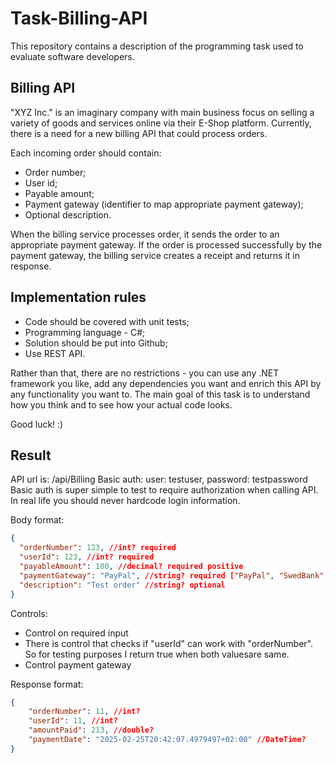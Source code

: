 ﻿# Task-Billing-API
This repository contains a description of the programming task used to evaluate software developers.

## Billing API

"XYZ Inc." is an imaginary company with main business focus on selling a variety of goods and services online via their E-Shop platform. 
Currently, there is a need for a new billing API that could process orders.

Each incoming order should contain:
*   Order number;
*	User id;
*	Payable amount;
*	Payment gateway (identifier to map appropriate payment gateway);
*	Optional description.

When the billing service processes order, it sends the order to an appropriate payment gateway. If the order is processed successfully by the payment gateway, the billing service creates a receipt and returns it in response.

## Implementation rules

* Code should be covered with unit tests;
* Programming language - C#;
* Solution should be put into Github;
* Use REST API.

Rather than that, there are no restrictions - you can use any .NET framework you like, add any dependencies you want and enrich this API by any functionality you want to. The main goal of this task is to understand how you think and to see how your actual code looks.

Good luck! :)

## Result

API url is: /api/Billing
Basic auth: user: testuser, password: testpassword
Basic auth is super simple to test to require authorization when calling API. In real life you should never hardcode login information.

Body format:
```json
{
  "orderNumber": 123, //int? required
  "userId": 123, //int? required
  "payableAmount": 100, //decimal? required positive 
  "paymentGateway": "PayPal", //string? required ["PayPal", "SwedBank", "SEB"]]
  "description": "Test order" //string? optional
}
```

Controls:
* Control on required input
* There is control that checks if "userId" can work with "orderNumber". So for testing purposes I return true when both values ​​are same.
* Control payment gateway


Response format:
```json
{
	"orderNumber": 11, //int? 
	"userId": 11, //int? 
	"amountPaid": 213, //double?
	"paymentDate": "2025-02-25T20:42:07.4979497+02:00" //DateTime?
}
```

